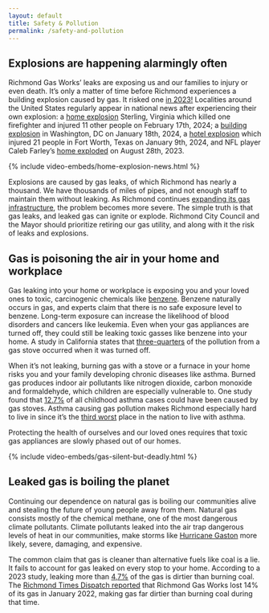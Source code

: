 ```yaml
---
layout: default
title: Safety & Pollution
permalink: /safety-and-pollution
---
```


## Explosions are happening alarmingly often

Richmond Gas Works’ leaks are exposing us and our families to injury or even death. It’s only a matter of time before Richmond experiences a building explosion caused by gas. It risked one [in 2023!](https://www.wtvr.com/news/local-news/richmond-gas-leak-update-may-10-2023) Localities around the United States regularly appear in national news after experiencing their own explosion: a [home explosion](https://nypost.com/2024/02/17/us-news/firefighter-killed-11-injured-in-virginia-home-explosion/) Sterling, Virginia which killed one firefighter and injured 11 other people on February 17th, 2024; a [building explosion](https://www.yahoo.com/news/gas-explosion-brings-down-building-152353150.html) in Washington, DC on January 18th, 2024, a [hotel explosion](https://www.msn.com/en-us/news/us/explosion-at-downtown-fort-worth-hotel-injuries-21-natural-gas-leak-suspected/ar-AA1mEWDC) which injured 21 people in Fort Worth, Texas on January 9th, 2024, and NFL player Caleb Farley’s [home exploded](https://www.foxnews.com/sports/explosion-home-titans-caleb-farley-caused-natural-gas-investigators-say) on August 28th, 2023.

{% include video-embeds/home-explosion-news.html %}

Explosions are caused by gas leaks, of which Richmond has nearly a thousand. We have thousands of miles of pipes, and not enough staff to maintain them without leaking. As Richmond continues [expanding its gas infrastructure](./cost.md), the problem becomes more severe. The simple truth is that gas leaks, and leaked gas can ignite or explode. Richmond City Council and the Mayor should prioritize retiring our gas utility, and along with it the risk of leaks and explosions.

## Gas is poisoning the air in your home and workplace

Gas leaking into your home or workplace is exposing you and your loved ones to toxic, carcinogenic chemicals like [benzene](https://www.nytimes.com/2022/06/28/climate/natural-gas-home-toxic-chemicals.html). Benzene naturally occurs in gas, and experts claim that there is no safe exposure level to benzene. Long-term exposure can increase the likelihood of blood disorders and cancers like leukemia. Even when your gas appliances are turned off, they could still be leaking toxic gasses like benzene into your home. A study in California states that [three-quarters](https://www.nytimes.com/2022/01/27/climate/gas-stoves-methane-emissions.html) of the pollution from a gas stove occurred when it was turned off. 

When it’s not leaking, burning gas with a stove or a furnace in your home risks you and your family developing chronic diseases like asthma. Burned gas produces indoor air pollutants like nitrogen dioxide, carbon monoxide and formaldehyde, which children are especially vulnerable to. One study found that [12.7%](https://www.ncbi.nlm.nih.gov/pmc/articles/PMC9819315/) of all childhood asthma cases could have been caused by gas stoves. Asthma causing gas pollution makes Richmond especially hard to live in since it’s the [third worst](https://aafa.org/wp-content/uploads/2022/08/aafa-2021-asthma-capitals-report.pdf) place in the nation to live with asthma. 

Protecting the health of ourselves and our loved ones requires that toxic gas appliances are slowly phased out of our homes. 

{% include video-embeds/gas-silent-but-deadly.html %}

## Leaked gas is boiling the planet

Continuing our dependence on natural gas is boiling our communities alive and stealing the future of young people away from them. Natural gas consists mostly of the chemical methane, one of the most dangerous climate pollutants. Climate pollutants leaked into the air trap dangerous levels of heat in our communities, make storms like [Hurricane Gaston](https://www.wric.com/news/hurricane-gaston-remembering-the-destruction-15-years-later/) more likely, severe, damaging, and expensive. 

The common claim that gas is cleaner than alternative fuels like coal is a lie. It fails to account for gas leaked on every stop to your home. According to a 2023 study, leaking more than [4,7%](https://iopscience.iop.org/article/10.1088/1748-9326/ace3db) of the gas is dirtier than burning coal. The [Richmond Times Dispatch reported](https://richmond.com/news/local/climate-richmond-gas-methane-leaks/article_3e47a766-f0c8-11ed-8262-236e52f13eac.html) that Richmond Gas Works lost 14% of its gas in January 2022, making gas far dirtier than burning coal during that time.